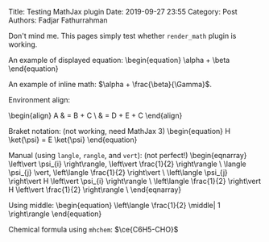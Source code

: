Title: Testing MathJax plugin
Date: 2019-09-27 23:55
Category: Post
Authors: Fadjar Fathurrahman

Don't mind me. This pages simply test whether `render_math` plugin is working.

An example of displayed equation:
\begin{equation}
\alpha + \beta
\end{equation}

An example of inline math: $\alpha + \frac{\beta}{\Gamma}$.


Environment align:

\begin{align}
A & = B + C \\
  & = D + E + C
\end{align}

Braket notation: (not working, need MathJax 3)
\begin{equation}
H \ket{\psi} = E \ket{\psi}
\end{equation}

Manual (using `langle`, `rangle`, and `vert`): (not perfect!)
\begin{eqnarray}
\left\vert \psi_{i} \right\rangle, \left\vert \frac{1}{2} \right\rangle \\
\langle \psi_{j} \vert, \left\langle \frac{1}{2} \right\vert \\
\left\langle \psi_{j} \right\vert H \left\vert \psi_{i} \right\rangle \\
\left\langle \frac{1}{2} \right\vert H \left\vert \frac{1}{2} \right\rangle \\
\end{eqnarray}

Using middle:
\begin{equation}
\left\langle \frac{1}{2} \middle| 1 \right\rangle
\end{equation}

Chemical formula using `mhchem`: $\ce{C6H5-CHO}$


